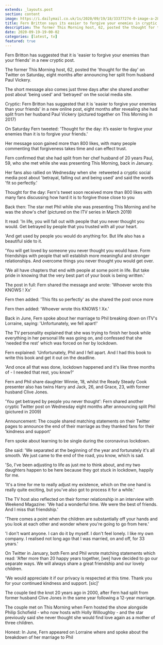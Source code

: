 ```yaml
---
extends: _layouts.post
section: content
image: https://i.dailymail.co.uk/1s/2020/09/19/18/33377274-0-image-a-28_1600538168655.jpg 
title: Fern Britton says its easier to forgive your enemies in cryptic tweet 
description: The former This Morning host, 62, posted the thought for the day on Twitter on Saturday, eight months after announcing her split from husband Paul Vickery. 
date: 2020-09-19-19-00-02 
categories: [latest, tv] 
featured: true 
--- 
```

Fern Britton has suggested that it is 'easier to forgive your enemies than your friends' in a new cryptic post.

The former This Morning host, 62, posted the 'thought for the day' on Twitter on Saturday, eight months after announcing her split from husband Paul Vickery.

The short message also comes just three days after she shared another post about 'being used' and 'betrayed' on the social media site.

Cryptic: Fern Britton has suggested that it is 'easier to forgive your enemies than your friends' in a new online post, eight months after revealing she had split from her husband Paul Vickery (pictured together on This Morning in 2017)

On Saturday Fern tweeted: 'Thought for the day: it’s easier to forgive your enemies than it is to forgive your friends.'

Her message soon gained more than 800 likes, with many people commenting that forgiveness takes time and can effect trust.  

Fern confirmed that she had split from her chef husband of 20 years Paul, 59, who she met while she was presenting This Morning, back in January.  

Her fans also rallied on Wednesday when she  retweeted a cryptic social media post about 'betrayal, falling out and being used' and said the words 'fit so perfectly.' 

Thought for the day: Fern's tweet soon received more than 800 likes with many fans discussing how hard it is to forgive those close to you

Back then: The star met Phil while she was presenting This Morning and he was the show's chef (pictured on the ITV series in March 2019) 

It read: 'In life, you will fall out with people that you never thought you would. Get betrayed by people that you trusted with all your heart. 

'And get used by people you would do anything for. But life also has a beautiful side to it.  

'You will get loved by someone you never thought you would have. Form friendships with people that will establish more meaningful and stronger relationships. And overcome things you never thought you would get over.

'We all have chapters that end with people at some point in life. But take pride in knowing that the very best part of your book is being written.' 

The post in full: Fern shared the message and wrote: 'Whoever wrote this KNOWS ! Xx'

Fern then added: 'This fits so perfectly' as she shared the post once more 

Fern then added: 'Whoever wrote this KNOWS ! Xx.' 

Back in June, Fern spoke about her marriage to Phil breaking down on ITV's Lorraine, saying: 'Unfortunately, we fell apart!' 

The TV personality explained that she was trying to finish her book while everything in her personal life was going on, and confessed that she 'needed the rest' which was forced on her by lockdown.  

Fern explained: 'Unfortunately, Phil and I fell apart. And I had this book to write this book and get it out on the deadline. 

'And once all that was done, lockdown happened and it's like three months of - I needed that rest, you know?' 

Fern and Phil share daughter Winnie, 18, whilst the Ready Steady Cook presenter also has twins Harry and Jack, 26, and Grace, 23, with former husband Clive Jones. 

'You get betrayed by people you never thought': Fern shared another cryptic Twitter post on Wednesday eight months after announcing split Phil (pictured in 2009) 



Announcement: The couple shared matching statements on their Twitter pages to announce the end of their marriage as they thanked fans for their 'kindness and support'  

Fern spoke about learning to be single during the coronavirus lockdown.  

She said: 'We separated at the beginning of the year and fortunately it's all smooth. We just came to the end of the road, you know, which is sad. 

'So, I've been adjusting to life as just me to think about, and my two daughters happen to be here because they got stuck in lockdown, happily for me.

'It's a time for me to really adjust my existence, which on the one hand is really quite exciting, but you've also got to process it for a while.'  

The TV host also reflected on their former relationship in an interview with Weekend Magazine: 'We had a wonderful time. We were the best of friends. And I miss that friendship.' 

'There comes a point when the children are substantially off your hands and you look at each other and wonder where you're going to go from here.' 

'I don't want anyone. I can do it by myself. I don't feel lonely. I like my own company. I realised not long ago that I was married, on and off, for 33 years.'   

On Twitter in January, both Fern and Phil wrote matching statements which read: 'After more than 20 happy years together, [we] have decided to go our separate ways. We will always share a great friendship and our lovely children.

'We would appreciate it if our privacy is respected at this time. Thank you for your continued kindness and support. [sic]'

The couple tied the knot 20 years ago in 2000, after Fern had split from former husband Clive Jones in the same year following a 12-year marriage.  

The couple met on This Morning when Fern hosted the show alongside Philip Schofield - who now hosts with Holly Willoughby - and the star previously said she never thought she would find love again as a mother of three children.  

Honest: In June, Fern appeared on Lorraine where and spoke about the breakdown of her marriage to Phil 

